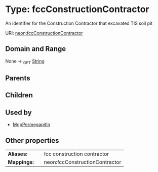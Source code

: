 
# Type: fccConstructionContractor


An identifier for the Construction Contractor that excavated TIS soil pit

URI: [neon:fccConstructionContractor](https://data.neonscience.org/fccConstructionContractor)


## Domain and Range

None ->  <sub>OPT</sub> [String](types/String.md)

## Parents


## Children


## Used by

 * [MgpPermegapitIn](MgpPermegapitIn.md)

## Other properties

|  |  |  |
| --- | --- | --- |
| **Aliases:** | | fcc construction contractor |
| **Mappings:** | | neon:fccConstructionContractor |

